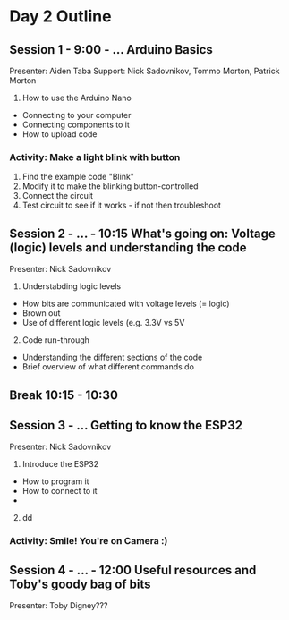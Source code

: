 # Day 2 Outline

## Session 1 - 9:00 - ... Arduino Basics
Presenter: Aiden Taba
Support: Nick Sadovnikov, Tommo Morton, Patrick Morton

1. How to use the Arduino Nano
* Connecting to your computer
* Connecting components to it
* How to upload code


### Activity: Make a light blink with button
1. Find the example code "Blink"
2. Modify it to make the blinking button-controlled
3. Connect the circuit
4. Test circuit to see if it works - if not then troubleshoot

## Session 2 - ... - 10:15 What's going on: Voltage (logic) levels and understanding the code
Presenter: Nick Sadovnikov

1. Understabding logic levels
* How bits are communicated with voltage levels (= logic)
* Brown out
* Use of different logic levels (e.g. 3.3V vs 5V

2. Code run-through
* Understanding the different sections of the code
* Brief overview of what different commands do


## Break 10:15 - 10:30

## Session 3 - ... Getting to know the ESP32
Presenter: Nick Sadovnikov

1. Introduce the ESP32
* How to program it
* How to connect to it
* 
2. dd

### Activity: Smile! You're on Camera :)


## Session 4 - ... - 12:00 Useful resources and Toby's goody bag of bits
Presenter: Toby Digney???

